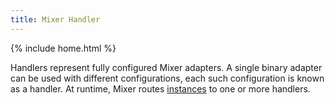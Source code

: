 ```yaml
---
title: Mixer Handler
---
```

{% include home.html %}

Handlers represent fully configured Mixer adapters. A single binary adapter can be used
with different configurations, each such configuration is known as a handler. At
runtime, Mixer routes [instances](#mixer-instance) to one or more handlers.
